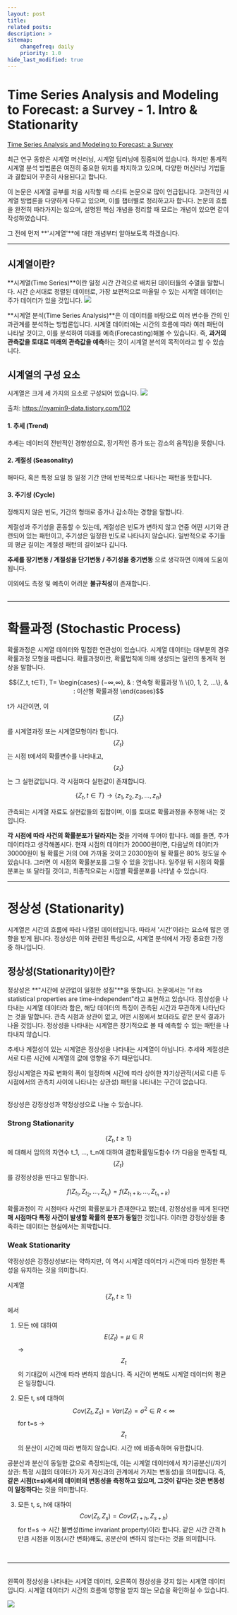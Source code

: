 ```yaml
---
layout: post
title: 
related posts:
description: >
sitemap:
    changefreq: daily
    priority: 1.0
hide_last_modified: true
---
```


# Time Series Analysis and Modeling to Forecast: a Survey - 1. Intro & Stationarity

[Time Series Analysis and Modeling to Forecast: a Survey](https://arxiv.org/abs/2104.00164)

최근 연구 동향은 시계열 머신러닝, 시계열 딥러닝에 집중되어 있습니다. 하지만 통계적 시계열 분석 방법론은 여전히 중요한 위치를 차지하고 있으며, 다양한 머신러닝 기법들과 결합되어 꾸준히 사용된다고 합니다.

이 논문은 시계열 공부를 처음 시작할 때 스타트 논문으로 많이 언급됩니다. 고전적인 시계열 방법론을 다양하게 다루고 있으며, 이를 챕터별로 정리하고자 합니다. 논문의 흐름을 완전히 따라가지는 않으며, 설명된 핵심 개념을 정리할 때 모르는 개념이 있으면 같이 작성하였습니다.

그 전에 먼저 **'시계열'**에 대한 개념부터 알아보도록 하겠습니다.

---

## 시계열이란?
**시계열(Time Series)**이란 일정 시간 간격으로 배치된 데이터들의 수열을 말합니다.
시간 순서대로 정렬된 데이터로, 가장 보편적으로 떠올릴 수 있는 시계열 데이터는 주가 데이터가 있을 것입니다.
![](/assets/img/TS/TS1/1.png)

**시계열 분석(Time Series Analysis)**은 이 데이터를 바탕으로 여러 변수들 간의 인과관계를 분석하는 방법론입니다. 시계열 데이터에는 시간의 흐름에 따라 여러 패턴이 나타날 것이고, 이를 분석하여 미래를 예측(Forecasting)해볼 수 있습니다.
즉, **과거의 관측값을 토대로 미래의 관측값을 예측**하는 것이 시계열 분석의 목적이라고 할 수 있습니다.

## 시계열의 구성 요소
시계열은 크게 세 가지의 요소로 구성되어 있습니다.
![](/assets/img/TS/TS1/2.png)

출처: https://nyamin9-data.tistory.com/102

#### 1. 추세 (Trend)
추세는 데이터의 전반적인 경향성으로, 장기적인 증가 또는 감소의 움직임을 뜻합니다.

#### 2. 계절성 (Seasonality)
해마다, 혹은 특정 요일 등 일정 기간 안에 반복적으로 나타나는 패턴을 뜻합니다.

#### 3. 주기성 (Cycle)
정해지지 않은 빈도, 기간의 형태로 증가나 감소하는 경향을 말합니다.

계절성과 주기성을 혼동할 수 있는데, 계절성은 빈도가 변하지 않고 연중 어떤 시기와 관련되어 있는 패턴이고, 주기성은 일정한 빈도로 나타나지 않습니다. 일반적으로 주기들의 평균 길이는 계절성 패턴의 길이보다 깁니다.

**추세를 장기변동 / 계절성을 단기변동 / 주기성을 중기변동** 으로 생각하면 이해에 도움이 됩니다.

이외에도 측정 및 예측이 어려운 **불규칙성**이 존재합니다.
<br>
<br>


---
# 확률과정 (Stochastic Process)
확률과정은 시계열 데이터와 밀접한 연관성이 있습니다.
시계열 데이터는 대부분의 경우 확률과정 모형을 따릅니다.
확률과정이란, 확률법칙에 의해 생성되는 일련의 통계적 현상을 말합니다.

$${Z_t, t∈T}, T=
\begin{cases}
(−∞,∞), & : 연속형 확률과정 \\
\{0, 1, 2, ...\}, & : 이산형 확률과정
\end{cases}$$

t가 시간이면, 이 $$\{Z_t\}$$를 시계열과정 또는 시계열모형이라 합니다.
$$\{Z_t\}$$는 시점 t에서의 확률변수를 나타내고, $$\{z_t\}$$는 그 실현값입니다. 각 시점마다 실현값이 존재합니다.

$$\{Z_t, t∈T\} \to \{z_1, z_2, z_3, ..., z_n\}$$

관측되는 시계열 자료도 실현값들의 집합이며, 이를 토대로 확률과정을 추정해 내는 것입니다.

**각 시점에 따라 사건의 확률분포가 달라지는 것**을 기억해 두어야 합니다. 예를 들면, 주가 데이터라고 생각해봅시다. 현재 시점의 데이터가 20000원이면, 다음날의 데이터가 30000원이 될 확률은 거의 0에 가까울 것이고 20300원이 될 확률은 80% 정도일 수 있습니다. 그러면 이 시점의 확률분포를 그릴 수 있을 것입니다. 일주일 뒤 시점의 확률분포는 또 달라질 것이고, 최종적으로는 시점별 확률분포를 나타낼 수 있습니다.

---
# 정상성 (Stationarity)
시계열은 시간의 흐름에 따라 나열된 데이터입니다. 따라서 '시간'이라는 요소에 많은 영향을 받게 됩니다. 정상성은 이와 관련된 특성으로, 시계열 분석에서 가장 중요한 가정 중 하나입니다.
## 정상성(Stationarity)이란?
정상성은 **"시간에 상관없이 일정한 성질"**을 뜻합니다.
논문에서는 "if its statistical properties are time-independent"라고 표현하고 있습니다.
정상성을 나타내는 시계열 데이터라 함은, 해당 데이터의 특징이 관측된 시간과 무관하게 나타난다는 것을 말합니다. 관측 시점과 상관이 없고, 어떤 시점에서 보더라도 같은 분석 결과가 나올 것입니다.
정상성을 나타내는 시계열은 장기적으로 볼 때 예측할 수 있는 패턴을 나타내지 않습니다.

추세나 계절성이 있는 시계열은 정상성을 나타내는 시계열이 아닙니다. 추세와 계절성은 서로 다른 시간에 시계열의 값에 영향을 주기 때문입니다.

정상시계열은 자료 변화의 폭이 일정하며 시간에 따라 상이한 자기상관적(서로 다른 두 시점에서의 관측치 사이에 나타나는 상관성) 패턴을 나타내는 구간이 없습니다.

<br>
정상성은 강정상성과 약정상성으로 나눌 수 있습니다.

### Strong Stationarity
$$\{Z_t, t\geq1\}$$ 에 대해서 임의의 자연수 t_1, ..., t_n에 대하여 결합확률밀도함수 f가 다음을 만족할 때, $$\{Z_t\}$$를 강정상성을 띤다고 말합니다.

$$f(Z_{t_1},Z_{t_2},...,Z_{t_n})=f(Z_{t_1+k},...,Z_{t_n+k})$$

확률과정이 각 시점마다 사건의 확률분포가 존재한다고 했는데, 강정상성을 띠게 된다면 **매 시점마다 특정 사건이 발생할 확률의 분포가 동일**한 것입니다.
이러한 강정상성을 충족하는 데이터는 현실에서는 희박합니다.


### Weak Stationarity
약정상성은 강정상성보다는 약하지만, 이 역시 시계열 데이터가 시간에 따라 일정한 특성을 유지하는 것을 의미합니다.

시계열 $$\{Z_t, t\geq1\}$$에서

1. 모든 t에 대하여 $$E(Z_t) = \mu ∈R$$
-> $$Z_t$$의 기대값이 시간에 따라 변하지 않습니다. 즉 시간이 변해도 시계열 데이터의 평균은 일정합니다.

2. 모든 t, s에 대하여 $$Cov(Z_t, Z_s)=Var(Z_t)=\sigma ^2 ∈ R< ∞$$ for t=s
-> $$Z_t$$의 분산이 시간에 따라 변하지 않습니다. 시간 t에 비종속하며 유한합니다.

공분산과 분산이 동일한 값으로 측정되는데, 이는 시계열 데이터에서 자기공분산(/자기상관: 특정 시점의 데이터가 자기 자신과의 관계에서 가지는 변동성)을 의미합니다. 즉, **같은 시점(t=s)에서의 데이터의 변동성을 측정하고 있으며, 그것이 같다는 것은 변동성이 일정하다**는 것을 의미합니다.

3. 모든 t, s, h에 대하여 $$Cov(Z_t, Z_s) = Cov(Z_{t+h}, Z_{s+h})$$ for t!=s
-> 시간 불변성(time invariant property)이라 합니다. 같은 시간 간격 h만큼 시점을 이동(시간 변화)해도, 공분산이 변하지 않는다는 것을 의미합니다.
<br>

---

<br>
왼쪽이 정상성을 나타내는 시계열 데이터, 오른쪽이 정상성을 갖지 않는 시계열 데이터입니다.
시계열 데이터가 시간의 흐름에 영향을 받지 않는 모습을 확인하실 수 있습니다.

![](/assets/img/TS/TS1/3.png)


